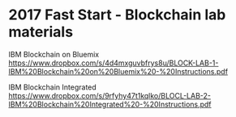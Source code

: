 # 2017 Fast Start - Blockchain lab materials

IBM Blockchain on Bluemix
https://www.dropbox.com/s/4d4mxguvbfrys8u/BLOCK-LAB-1-IBM%20Blockchain%20on%20Bluemix%20-%20Instructions.pdf

IBM Blockchain Integrated
https://www.dropbox.com/s/9rfyhy47t1kqlko/BLOCL-LAB-2-IBM%20Blockchain%20Integrated%20-%20Instructions.pdf

